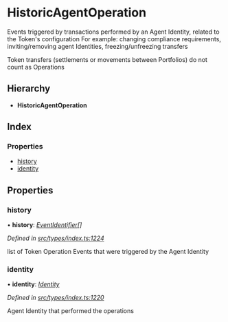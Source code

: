 # HistoricAgentOperation

Events triggered by transactions performed by an Agent Identity, related to the Token's configuration For example: changing compliance requirements, inviting/removing agent Identities, freezing/unfreezing transfers

Token transfers \(settlements or movements between Portfolios\) do not count as Operations

## Hierarchy

* **HistoricAgentOperation**

## Index

### Properties

* [history](historicagentoperation.md#history)
* [identity](historicagentoperation.md#identity)

## Properties

### history

• **history**: [_EventIdentifier_](eventidentifier.md)_\[\]_

_Defined in_ [_src/types/index.ts:1224_](https://github.com/PolymathNetwork/polymesh-sdk/blob/959efb76/src/types/index.ts#L1224)

list of Token Operation Events that were triggered by the Agent Identity

### identity

• **identity**: [_Identity_](../classes/identity.md)

_Defined in_ [_src/types/index.ts:1220_](https://github.com/PolymathNetwork/polymesh-sdk/blob/959efb76/src/types/index.ts#L1220)

Agent Identity that performed the operations

